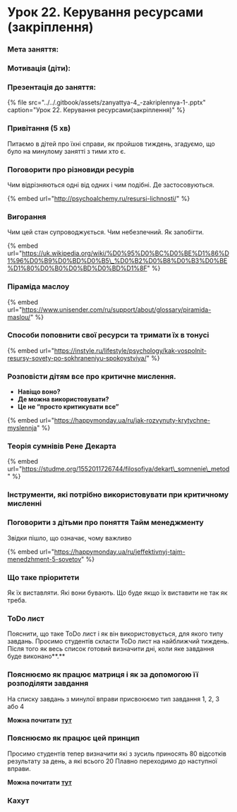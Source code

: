 # Урок 22. Керування ресурсами \(закріплення\)

### Мета заняття: 

### Мотивація **\(діти\)**:

### Презентація до заняття:

{% file src="../../.gitbook/assets/zanyattya-4\_-zakriplennya-1-.pptx" caption="Урок 22. Керування ресурсами\(закріплення\)" %}

### Привітання \(5 хв\)

Питаємо в дітей про їхні справи, як пройшов тиждень, згадуємо, що було на минулому занятті з тими хто є.

### **Поговорити про різновиди ресурів**

Чим відрізняються одні від одних і чим подібні. Де застосовуються.

{% embed url="http://psychoalchemy.ru/resursi-lichnosti/" %}

### **Вигорання**

Чим цей стан супроводжується. Чим небезпечний. Як запобігти.

{% embed url="https://uk.wikipedia.org/wiki/%D0%95%D0%BC%D0%BE%D1%86%D1%96%D0%B9%D0%BD%D0%B5\_%D0%B2%D0%B8%D0%B3%D0%BE%D1%80%D0%B0%D0%BD%D0%BD%D1%8F" %}

### **Піраміда маслоу**

{% embed url="https://www.unisender.com/ru/support/about/glossary/piramida-maslou/" %}

### **Способи поповнити свої ресурси та тримати їх в тонусі**

{% embed url="https://instyle.ru/lifestyle/psychology/kak-vospolnit-resursy-sovety-po-sokhraneniyu-spokoystviya/" %}

### **Розповісти дітям все про критичне мислення.**

* **Навіщо воно?**
* **Де можна використовувати?**
* **Це не “просто критикувати все”**

{% embed url="https://happymonday.ua/ru/jak-rozvynuty-krytychne-myslennja" %}

### **Теорія сумнівів Рене Декарта**

{% embed url="https://studme.org/1552011726744/filosofiya/dekart\_somnenie\_metod" %}

### **Інструменти, які потрібно використовувати при критичному мисленні**

### **Поговорити з дітьми про поняття Тайм менеджменту**

Звідки пішло, що означає, чому важливо

{% embed url="https://happymonday.ua/ru/jeffektivnyj-tajm-menedzhment-5-sovetov" %}

### **Що таке пріоритети**

Як їх виставляти. Які вони бувають. Що буде якщо їх виставити не так як треба.

### **ToDo лист**

Пояснити, що таке ToDo лист і як він використовується, для якого типу завдань. Просимо студентів скласти ToDo лист на найближчий тиждень. Після того як весь список готовий визначити дні, коли яке завдання буде виконано**.**

### **Пояснюємо як працює матриця і як за допомогою її розподіляти завдання**

На списку завдань з минулої вправи присвоюємо тип завдання 1, 2, 3 або 4

**Можна почитати** [**тут**](https://4brain.ru/blog/%D0%BC%D0%B0%D1%82%D1%80%D0%B8%D1%86%D0%B0-%D1%8D%D0%B9%D0%B7%D0%B5%D0%BD%D1%85%D0%B0%D1%83%D1%8D%D1%80%D0%B0/)

### **Пояснюємо як працює цей принцип**

Просимо студентів тепер визначити які з зусиль приносять 80 відсотків результату за день, а які всього 20 Плавно переходимо до наступної вправи.

**Можна почитати** [**тут**](https://lifehacker.ru/princip-20-80-v-zhizni/)

### **Кахут**



